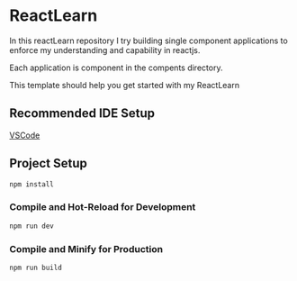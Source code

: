 # ReactLearn

In this reactLearn repository I try building single component applications
to enforce my understanding and capability in reactjs.

Each application is component in the compents directory.

This template should help you get started with my ReactLearn

## Recommended IDE Setup

[VSCode](https://code.visualstudio.com/)

## Project Setup

```sh
npm install
```

### Compile and Hot-Reload for Development

```sh
npm run dev
```

### Compile and Minify for Production

```sh
npm run build
```
